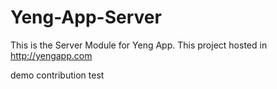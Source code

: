 # Yeng-App-Server
This is the Server Module for Yeng App.
This project hosted in http://yengapp.com

demo contribution test 

